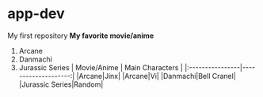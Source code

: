 # app-dev
My first repository
**My favorite movie/anime**
1. Arcane                
2. Danmachi
3. Jurassic Series
|   Movie/Anime   |   Main Characters   |
|:----------------|--------------------:|
|Arcane|Jinx|
|Arcane|Vi|
|Danmachi|Bell Cranel|
|Jurassic Series|Random|
